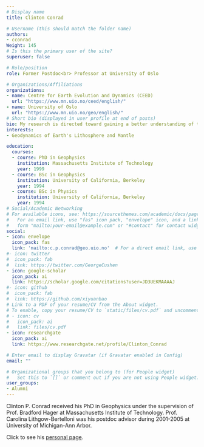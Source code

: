 ```yaml
---
# Display name
title: Clinton Conrad

# Username (this should match the folder name)
authors:
- cconrad
Weight: 145
# Is this the primary user of the site?
superuser: false

# Role/position
role: Former Postdoc<br> Professor at University of Oslo

# Organizations/Affiliations
organizations:
- name: Centre for Earth Evolution and Dynamics (CEED)
  url: "https://www.mn.uio.no/ceed/english/"
- name: University of Oslo
  url: "https://www.mn.uio.no/geo/english/"
# Short bio (displayed in user profile at end of posts)
bio: My research is directed toward gaining a better understanding of the Earth's dynamic interior, with a focus on the mantle, which convects slowly over millions of years, and the lithosphere, which is broken into several tectonic plates that move in response to mantle flow. 
interests:
- Geodynamics of Earth's Lithosphere and Mantle

education:
  courses:
  - course: PhD in Geophysics
    institution: Massachusetts Institute of Technology
    year: 1999
  - course: BSc in Geophysics
    institution: University of California, Berkeley
    year: 1994
  - course: BSc in Physics
    institution: University of California, Berkeley
    year: 1994
# Social/Academic Networking
# For available icons, see: https://sourcethemes.com/academic/docs/page-builder/#icons
#   For an email link, use "fas" icon pack, "envelope" icon, and a link in the
#   form "mailto:your-email@example.com" or "#contact" for contact widget.
social:
- icon: envelope
  icon_pack: fas
  link: 'mailto:c.p.conrad@geo.uio.no'  # For a direct email link, use "mailto:test@example.org".
#- icon: twitter
#  icon_pack: fab
#  link: https://twitter.com/GeorgeCushen
- icon: google-scholar
  icon_pack: ai
  link: https://scholar.google.com/citations?user=JD3UEKMAAAAJ
#- icon: github
#  icon_pack: fab
#  link: https://github.com/xiyuanbao
# Link to a PDF of your resume/CV from the About widget.
# To enable, copy your resume/CV to `static/files/cv.pdf` and uncomment the lines below.
# - icon: cv
#   icon_pack: ai
#   link: files/cv.pdf
- icon: researchgate
  icon_pack: ai
  link: https://www.researchgate.net/profile/Clinton_Conrad

# Enter email to display Gravatar (if Gravatar enabled in Config)
email: ""

# Organizational groups that you belong to (for People widget)
#   Set this to `[]` or comment out if you are not using People widget.
user_groups:
- Alumni
---
```


Clinton P. Conrad received his PhD in Geophysics under the supervision of Prof. Bradford Hager at Massachusetts Institute of Technology. Prof. Carolina Lithgow-Bertelloni was his postdoc advisor during 2001-2005 at University of Michigan-Ann Arbor. 

Click to see his [personal page](https://www.clintconrad.no/).

